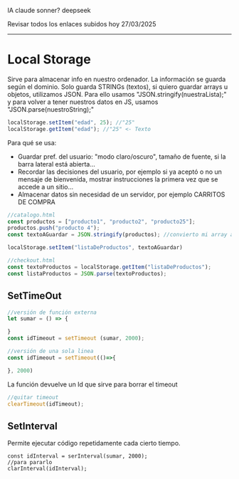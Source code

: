 IA
claude sonner?
deepseek

Revisar todos los enlaces subidos hoy 27/03/2025


-----------
# Local Storage

Sirve para almacenar info en nuestro ordenador. 
La información se guarda según el dominio.
Solo guarda STRINGs (textos), si quiero guardar arrays u objetos, utilizamos JSON.
Para ello usamos "JSON.stringify(nuestraLista);" y para volver a tener nuestros datos en JS, usamos "JSON.parse(nuestroString);"

```js
localStorage.setItem("edad", 25); //"25"
localStorage.getItem("edad"); //"25" <- Texto
```

Para qué se usa:
- Guardar pref. del usuario: "modo claro/oscuro", tamaño de fuente, si la barra lateral está abierta...
- Recordar las decisiones del usuario, por ejemplo si ya aceptó o no un mensaje de bienvenida, mostrar instrucciones la primera vez que se accede a un sitio...
- Almacenar datos sin necesidad de un servidor, por ejemplo CARRITOS DE COMPRA

```js
//catalogo.html
const productos = ["producto1", "producto2", "producto25"];
productos.push("producto 4");
const textoAGuardar = JSON.stringify(productos); //convierto mi array a un string

localStorage.setItem("listaDeProductos", textoAGuardar)

//checkout.html
const textoProductos = localStorage.getItem("listaDeProductos");
const listaProductos = JSON.parse(textoProductos);
```


## SetTimeOut
```js
//versión de función externa
let sumar = () => {

}
const idTimeout = setTimeout (sumar, 2000);

//versión de una sola linea
const idTimeout = setTimeout(()=>{

}, 2000)
```


La función devuelve un Id que sirve para borrar el timeout

```js
//quitar timeout
clearTimeout(idTimeout);
```


## SetInterval

Permite ejecutar código repetidamente cada cierto tiempo.

```JS
const idInterval = serInterval(sumar, 2000);
//para pararlo
clarInterval(idInterval);
```
